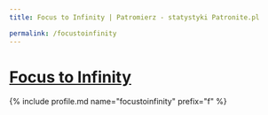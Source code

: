 ```yaml
---
title: Focus to Infinity | Patromierz - statystyki Patronite.pl

permalink: /focustoinfinity
---
```


# [Focus to Infinity](https://patronite.pl/focustoinfinity)

{% include profile.md name="focustoinfinity" prefix="f" %}
